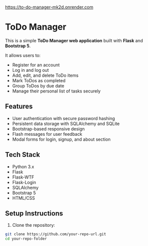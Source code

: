 https://to-do-manager-mk2d.onrender.com

# ToDo Manager

This is a simple **ToDo Manager web application** built with **Flask** and **Bootstrap 5**.

It allows users to:
- Register for an account
- Log in and log out
- Add, edit, and delete ToDo items
- Mark ToDos as completed
- Group ToDos by due date
- Manage their personal list of tasks securely

## Features

- User authentication with secure password hashing
- Persistent data storage with SQLAlchemy and SQLite
- Bootstrap-based responsive design
- Flash messages for user feedback
- Modal forms for login, signup, and about section

## Tech Stack

- Python 3.x
- Flask
- Flask-WTF
- Flask-Login
- SQLAlchemy
- Bootstrap 5
- HTML/CSS

## Setup Instructions

1. Clone the repository:

```bash
git clone https://github.com/your-repo-url.git
cd your-repo-folder
